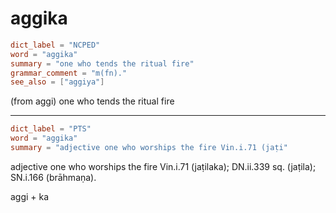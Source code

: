 # aggika

``` toml
dict_label = "NCPED"
word = "aggika"
summary = "one who tends the ritual fire"
grammar_comment = "m(fn)."
see_also = ["aggiya"]
```

(from aggi) one who tends the ritual fire

--------------------

``` toml
dict_label = "PTS"
word = "aggika"
summary = "adjective one who worships the fire Vin.i.71 (jaṭi"
```

adjective one who worships the fire Vin.i.71 (jaṭilaka); DN.ii.339 sq. (jaṭila); SN.i.166 (brāhmaṇa).

aggi \+ ka

